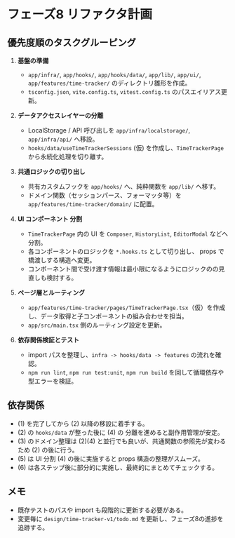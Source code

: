 # フェーズ8 リファクタ計画

## 優先度順のタスクグルーピング

1. **基盤の準備**
   - `app/infra/`, `app/hooks/`, `app/hooks/data/`, `app/lib/`, `app/ui/`, `app/features/time-tracker/` のディレクトリ雛形を作成。
   - `tsconfig.json`, `vite.config.ts`, `vitest.config.ts` のパスエイリアス更新。

2. **データアクセスレイヤーの分離**
   - LocalStorage / API 呼び出しを `app/infra/localstorage/`, `app/infra/api/` へ移設。
   - `hooks/data/useTimeTrackerSessions` (仮) を作成し、`TimeTrackerPage` から永続化処理を切り離す。

3. **共通ロジックの切り出し**
   - 共有カスタムフックを `app/hooks/` へ、純粋関数を `app/lib/` へ移す。
   - ドメイン関数（セッションパース、フォーマッタ等）を `app/features/time-tracker/domain/` に配置。

4. **UI コンポーネント 分割**
   - `TimeTrackerPage` 内の UI を `Composer`, `HistoryList`, `EditorModal` などへ分割。
   - 各コンポーネントのロジックを `*.hooks.ts` として切り出し、 props で橋渡しする構造へ変更。
   - コンポーネント間で受け渡す情報は最小限になるようにロジックのの見直しも検討する。

5. **ページ層とルーティング**
   - `app/features/time-tracker/pages/TimeTrackerPage.tsx`（仮）を作成し、データ取得と子コンポーネントの組み合わせを担当。
   - `app/src/main.tsx` 側のルーティング設定を更新。

6. **依存関係検証とテスト**
   - import パスを整理し、`infra -> hooks/data -> features` の流れを確認。
   - `npm run lint`, `npm run test:unit`, `npm run build` を回して循環依存や型エラーを検証。

## 依存関係
- (1) を完了してから (2) 以降の移設に着手する。
- (2) の `hooks/data` が整った後に (4) の 分離を進めると副作用管理が安定。
- (3) のドメイン整理は (2)(4) と並行でも良いが、共通関数の参照先が変わるため (2) の後に行う。
- (5) は UI 分割 (4) の後に実施すると props 構造の整理がスムーズ。
- (6) は各ステップ後に部分的に実施し、最終的にまとめてチェックする。

## メモ
- 既存テストのパスや import も段階的に更新する必要がある。
- 変更毎に `design/time-tracker-v1/todo.md` を更新し、フェーズ8の進捗を追跡する。
